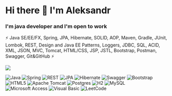 # Hi there 👋 I'm Aleksandr
### I'm java developer and I'm open to work

⚡ Java SE/EE/FX, Spring, JPA, Hibernate, SOLID, AOP, Maven, Gradle, JUnit, Lombok, REST, Design and Java EE Patterns, Loggers, JDBC, SQL, ACID, XML, JSON, MVC, Tomcat, HTML/CSS, JSP, JSTL, Bootstrap, Postman, Swagger, Git&GitHub ⚡

![](http://github-profile-summary-cards.vercel.app/api/cards/stats?username=NortinPowers&theme=github_dark)


![Java](https://img.shields.io/badge/java-%23ED8B00.svg?style=for-the-badge&logo=java&logoColor=white)
![Spring](https://img.shields.io/badge/spring-%2347D00B.svg?style=for-the-badge&logo=spring&logoColor=white)
![REST](https://img.shields.io/badge/rest-%236600ff.svg?style=for-the-badge&logo=rest&logoColor=white)
![JPA](https://img.shields.io/badge/jpa-%23cc0000.svg?style=for-the-badge&logo=jpa&logoColor=white)
![Hibernate](https://img.shields.io/badge/hibernate-%23fbb368.svg?style=for-the-badge&logo=hibernate&logoColor=black)
![Swagger](https://img.shields.io/badge/swagger-%23749e00.svg?style=for-the-badge&logo=swagger&logoColor=white)
![Bootstrap](https://img.shields.io/badge/bootstrap-%238b36eb.svg?style=for-the-badge&logo=bootstrap&logoColor=white)
![HTML5](https://img.shields.io/badge/html5-%23E34F26.svg?style=for-the-badge&logo=html5&logoColor=white)
![Apache Tomcat](https://img.shields.io/badge/apache%20tomcat-%23F8DC75.svg?style=for-the-badge&logo=apache-tomcat&logoColor=black)
![Postgres](https://img.shields.io/badge/postgres-%23316192.svg?style=for-the-badge&logo=postgresql&logoColor=white)
![H2](https://img.shields.io/badge/h2-%234285b4.svg?style=for-the-badge&logo=h2&logoColor=white)
![MySQL](https://img.shields.io/badge/mysql-%2300f.svg?style=for-the-badge&logo=mysql&logoColor=white)
![Microsoft Access](https://img.shields.io/badge/Microsoft_Access-A4373A?style=for-the-badge&logo=microsoft-access&logoColor=white)
![Visual Basic](https://img.shields.io/badge/Visual_Basic-%231b6195?style=for-the-badge&logo=visual-basic&logoColor=white)
![LeetCode](https://img.shields.io/badge/LeetCode-000000?style=for-the-badge&logo=LeetCode&logoColor=#d16c06)

<!--
**NortinPowers/NortinPowers** is a ✨ _special_ ✨ repository because its `README.md` (this file) appears on your GitHub profile.

Here are some ideas to get you started:

- 🔭 I’m currently working on ...
- 🌱 I’m currently learning ...
- 👯 I’m looking to collaborate on ...
- 🤔 I’m looking for help with ...
- 💬 Ask me about ...
- 📫 How to reach me: ...
- 😄 Pronouns: ...
- ⚡ Fun fact: ...
-->
